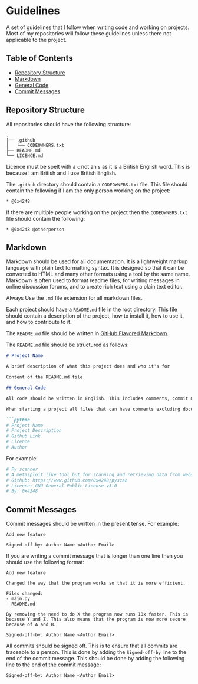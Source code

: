 # Guidelines

A set of guidelines that I follow when writing code and working on projects. Most of my repositories will follow these guidelines unless there not applicable to the project. 

## Table of Contents

- [Repository Structure](#repository-structure)
- [Markdown](#markdown)
- [General Code](#general-code)
- [Commit Messages](#commit-messages)

## Repository Structure

All repositories should have the following structure:

```
.
├── .github
│   └── CODEOWNERS.txt
├── README.md
└── LICENCE.md 
```

Licence must be spelt with a `c` not an `s` as it is a British English word. This is because I am British and I use British English.

The `.github` directory should contain a `CODEOWNERS.txt` file. This file should contain the following if I am the only person working on the project:

```
* @0x4248
```                                                                       


If there are multiple people working on the project then the `CODEOWNERS.txt` file should contain the following:

```
* @0x4248 @otherperson
```

## Markdown

Markdown should be used for all documentation. It is a lightweight markup language with plain text formatting syntax. It is designed so that it can be converted to HTML and many other formats using a tool by the same name. Markdown is often used to format readme files, for writing messages in online discussion forums, and to create rich text using a plain text editor.

Always Use the `.md` file extension for all markdown files.

Each project should have a `README.md` file in the root directory. This file should contain a description of the project, how to install it, how to use it, and how to contribute to it.

The `README.md` file should be written in [GitHub Flavored Markdown](https://guides.github.com/features/mastering-markdown/).

The `README.md` file should be structured as follows:

```markdown
# Project Name

A brief description of what this project does and who it's for

Content of the README.md file

## General Code

All code should be written in English. This includes comments, commit messages, and documentation. This is to ensure that all code is consistent and easy to understand. All code should be written in the same style. This includes indentation, spacing, and naming conventions.

When starting a project all files that can have comments excluding documentation should have a comment at the top of the file that contains the following information:

```python
# Project Name
# Project Description
# Github Link
# Licence
# Author
```

For example:

```python
# Py scanner
# A metasploit like tool but for scanning and retrieving data from websites.
# Github: https://www.github.com/0x4248/pyscan
# Licence: GNU General Public License v3.0
# By: 0x4248
```

## Commit Messages

Commit messages should be written in the present tense. For example:

```
Add new feature

Signed-off-by: Author Name <Author Email>
```

If you are writing a commit message that is longer than one line then you should use the following format:

```
Add new feature

Changed the way that the program works so that it is more efficient.

Files changed:
- main.py
- README.md

By removing the need to do X the program now runs 10x faster. This is because Y and Z. This also means that the program is now more secure because of A and B.

Signed-off-by: Author Name <Author Email>
```

All commits should be signed off. This is to ensure that all commits are traceable to a person. This is done by adding the `Signed-off-by` line to the end of the commit message. This should be done by adding the following line to the end of the commit message:

```
Signed-off-by: Author Name <Author Email>
```